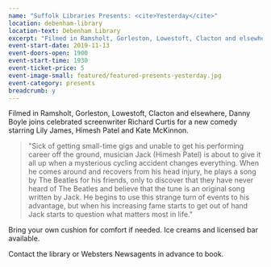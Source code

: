 ```yaml
---
name: "Suffolk Libraries Presents: <cite>Yesterday</cite>"
location: debenham-library
location-text: Debenham Library
excerpt: "Filmed in Ramsholt, Gorleston, Lowestoft, Clacton and elsewhere, Danny Boyle joins celebrated screenwriter Richard Curtis for a new comedy starring Lily James, Himesh Patel and Kate McKinnon."
event-start-date: 2019-11-13
event-doors-open: 1900
event-start-time: 1930
event-ticket-price: 5
event-image-small: featured/featured-presents-yesterday.jpg
event-category: presents
breadcrumb: y
---
```


Filmed in Ramsholt, Gorleston, Lowestoft, Clacton and elsewhere, Danny Boyle joins celebrated screenwriter Richard Curtis for a new comedy starring Lily James, Himesh Patel and Kate McKinnon.

> "Sick of getting small-time gigs and unable to get his performing career off the ground, musician Jack (Himesh Patel) is about to give it all up when a mysterious cycling accident changes everything. When he comes around and recovers from his head injury, he plays a song by The Beatles for his friends, only to discover that they have never heard of The Beatles and believe that the tune is an original song written by Jack. He begins to use this strange turn of events to his advantage, but when his increasing fame starts to get out of hand Jack starts to question what matters most in life."

Bring your own cushion for comfort if needed. Ice creams and licensed bar available.

Contact the library or Websters Newsagents in advance to book.
